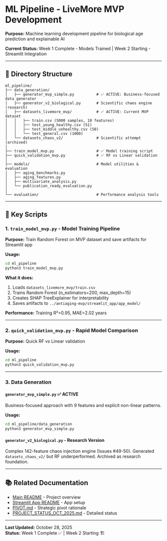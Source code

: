 # ML Pipeline - LiveMore MVP Development

**Purpose:** Machine learning development pipeline for biological age prediction and explainable AI

**Current Status:** Week 1 Complete - Models Trained | Week 2 Starting - Streamlit Integration

---

## 📂 Directory Structure

```
ml_pipeline/
├── data_generation/
│   ├── generator_mvp_simple.py          # ✅ ACTIVE: Business-focused data generator
│   ├── generator_v2_biological.py       # Scientific chaos engine (research)
│   ├── datasets_livemore_mvp/           # ✅ ACTIVE: Current MVP dataset
│   │   ├── train.csv (5000 samples, 10 features)
│   │   ├── test_young_healthy.csv (51)
│   │   ├── test_middle_unhealthy.csv (50)
│   │   └── test_general.csv (1000)
│   └── datasets_chaos_v2/               # Scientific attempt (archived)
│
├── train_model_mvp.py                   # ✅ Model training script
├── quick_validation_mvp.py              # ✅ RF vs Linear validation
│
├── models/                              # Model utilities & evaluation
│   ├── aging_benchmarks.py
│   ├── aging_features.py
│   ├── multivariate_analysis.py
│   └── publication_ready_evaluation.py
│
└── evaluation/                          # Performance analysis tools
```

---

## 🎯 Key Scripts

### 1. `train_model_mvp.py` - Model Training Pipeline

**Purpose:** Train Random Forest on MVP dataset and save artifacts for Streamlit app

**Usage:**
```bash
cd ml_pipeline
python3 train_model_mvp.py
```

**What it does:**
1. Loads `datasets_livemore_mvp/train.csv`
2. Trains Random Forest (n_estimators=200, max_depth=15)
3. Creates SHAP TreeExplainer for interpretability
4. Saves artifacts to `../antiaging-mvp/streamlit_app/app_model/`

**Performance:** Training R²=0.95, MAE=2.02 years

---

### 2. `quick_validation_mvp.py` - Rapid Model Comparison

**Purpose:** Quick RF vs Linear validation

**Usage:**
```bash
cd ml_pipeline
python3 quick_validation_mvp.py
```

---

### 3. Data Generation

#### `generator_mvp_simple.py` ✅ ACTIVE

Business-focused approach with 9 features and explicit non-linear patterns.

**Usage:**
```bash
cd ml_pipeline/data_generation
python3 generator_mvp_simple.py
```

#### `generator_v2_biological.py` - Research Version

Complex 142-feature chaos injection engine (Issues #49-50). Generated `datasets_chaos_v2/` but RF underperformed. Archived as research foundation.

---

## 📚 Related Documentation

- [Main README](../README.md) - Project overview  
- [Streamlit App README](../antiaging-mvp/streamlit_app/README.md) - App setup  
- [PIVOT.md](../docs/PIVOT.md) - Strategic pivot rationale  
- [PROJECT_STATUS_OCT_2025.md](../docs/PROJECT_STATUS_OCT_2025.md) - Detailed status

---

**Last Updated:** October 28, 2025  
**Status:** Week 1 Complete ✅ | Week 2 Starting 🏗️
